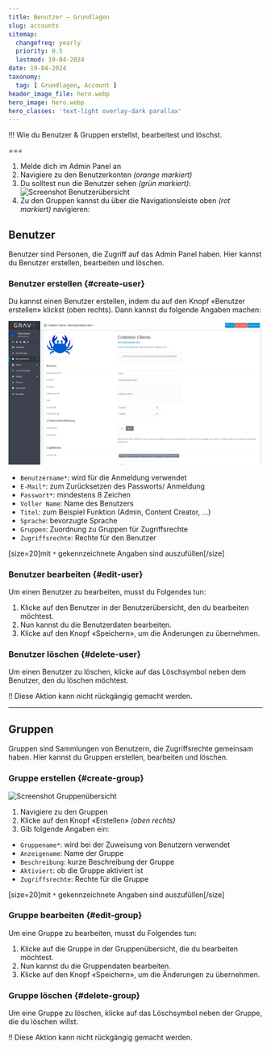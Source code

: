 ```yaml
---
title: Benutzer – Grundlagen
slug: accounts
sitemap:
  changefreq: yearly
  priority: 0.5
  lastmod: 19-04-2024
date: 19-04-2024
taxonomy:
  tag: [ Grundlagen, Account ]
header_image_file: hero.webp
hero_image: hero.webp
hero_classes: 'text-light overlay-dark parallax'
---
```


!!! Wie du Benutzer & Gruppen erstellst, bearbeitest und löschst.

===

1. Melde dich im Admin Panel an
2. Navigiere zu den Benutzerkonten _(orange markiert)_
3. Du solltest nun die Benutzer sehen _(grün markiert)_:
![Screenshot Benutzerübersicht](benutzer-übersicht.webp?lightbox)
4. Zu den Gruppen kannst du über die Navigationsleiste oben _(rot markiert)_ navigieren:

## Benutzer

Benutzer sind Personen, die Zugriff auf das Admin Panel haben. Hier kannst du Benutzer erstellen, bearbeiten und löschen.

### Benutzer erstellen {#create-user}

Du kannst einen Benutzer erstellen, indem du auf den Knopf «Benutzer erstellen» klickst (oben rechts). Dann kannst du folgende Angaben machen:

![Screenshot Benutzer erstellen](benutzer-einzelansicht.webp?lightbox)

- `Benutzername*`: wird für die Anmeldung verwendet
- `E-Mail*`: zum Zurücksetzen des Passworts/ Anmeldung
- `Passwort*`: mindestens 8 Zeichen
- `Voller Name`: Name des Benutzers
- `Titel`: zum Beispiel Funktion (Admin, Content Creator, ...)
- `Sprache`: bevorzugte Sprache
- `Gruppen`: Zuordnung zu Gruppen für Zugriffsrechte
- `Zugriffsrechte`: Rechte für den Benutzer

[size=20]mit `*` gekennzeichnete Angaben sind auszufüllen[/size]

### Benutzer bearbeiten {#edit-user}

Um einen Benutzer zu bearbeiten, musst du Folgendes tun:

1. Klicke auf den Benutzer in der Benutzerübersicht, den du bearbeiten möchtest.
2. Nun kannst du die Benutzerdaten bearbeiten.
3. Klicke auf den Knopf «Speichern», um die Änderungen zu übernehmen.

### Benutzer löschen {#delete-user}

Um einen Benutzer zu löschen, klicke auf das Löschsymbol neben dem Benutzer, den du löschen möchtest.

!! Diese Aktion kann nicht rückgängig gemacht werden.

---

## Gruppen

Gruppen sind Sammlungen von Benutzern, die Zugriffsrechte gemeinsam haben. Hier kannst du Gruppen erstellen, bearbeiten und löschen.

### Gruppe erstellen {#create-group}

![Screenshot Gruppenübersicht](gruppen-übersicht.webp?lightbox)

1. Navigiere zu den Gruppen
2. Klicke auf den Knopf «Erstellen» _(oben rechts)_
3. Gib folgende Angaben ein:

- `Gruppename*`: wird bei der Zuweisung von Benutzern verwendet
- `Anzeigename`: Name der Gruppe
- `Beschreibung`: kurze Beschreibung der Gruppe
- `Aktiviert`: ob die Gruppe aktiviert ist
- `Zugriffsrechte`: Rechte für die Gruppe

[size=20]mit `*` gekennzeichnete Angaben sind auszufüllen[/size]

### Gruppe bearbeiten {#edit-group}

Um eine Gruppe zu bearbeiten, musst du Folgendes tun:

1. Klicke auf die Gruppe in der Gruppenübersicht, die du bearbeiten möchtest.
2. Nun kannst du die Gruppendaten bearbeiten.
3. Klicke auf den Knopf «Speichern», um die Änderungen zu übernehmen.

### Gruppe löschen {#delete-group}

Um eine Gruppe zu löschen, klicke auf das Löschsymbol neben der Gruppe, die du löschen willst.

!! Diese Aktion kann nicht rückgängig gemacht werden.
